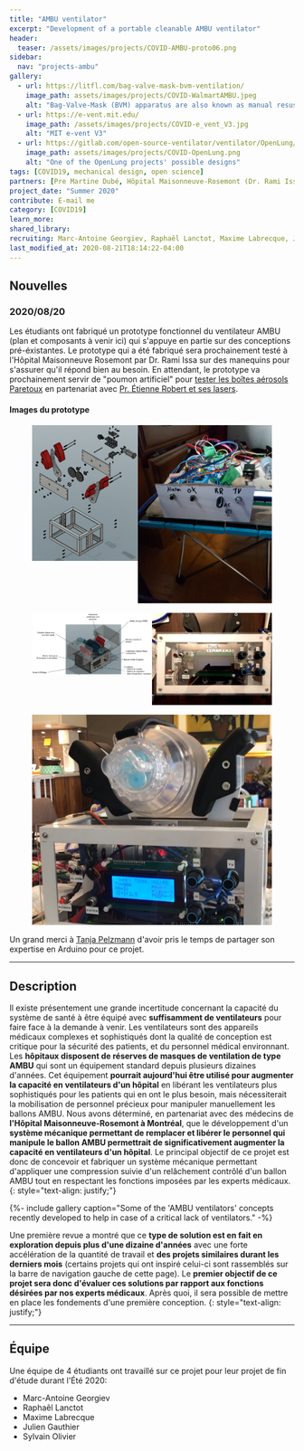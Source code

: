 ```yaml
---
title: "AMBU ventilator"
excerpt: "Development of a portable cleanable AMBU ventilator"
header:
  teaser: /assets/images/projects/COVID-AMBU-proto06.png
sidebar:
  nav: "projects-ambu"
gallery:
  - url: https://litfl.com/bag-valve-mask-bvm-ventilation/
    image_path: assets/images/projects/COVID-WalmartAMBU.jpeg
    alt: "Bag-Valve-Mask (BVM) apparatus are also known as manual resuscitators and as self-inflating resuscitation systems"
  - url: https://e-vent.mit.edu/
    image_path: /assets/images/projects/COVID-e_vent_V3.jpg
    alt: "MIT e-vent V3"
  - url: https://gitlab.com/open-source-ventilator/ventilator/OpenLung/-/wikis/Design#visual-communication
    image_path: assets/images/projects/COVID-OpenLung.png
    alt: "One of the OpenLung projects' possible designs"
tags: [COVID19, mechanical design, open science]
partners: [Pre Martine Dubé, Hôpital Maisonneuve-Rosemont (Dr. Rami Issa)]
project_date: "Summer 2020"
contribute: E-mail me
category: [COVID19]
learn_more: 
shared_library: 
recruiting: Marc-Antoine Georgiev, Raphaêl Lanctot, Maxime Labrecque, Julien Gauthier, Sylvain Olivier
last_modified_at: 2020-08-21T18:14:22-04:00
---
```


## Nouvelles

### 2020/08/20

Les étudiants ont fabriqué un prototype fonctionnel du ventilateur AMBU (plan et composants à venir ici) qui s'appuye en partie sur des conceptions pré-éxistantes. Le prototype qui a été fabriqué sera prochainement testé à l'Hôpital Maisonneuve Rosemont par Dr. Rami Issa sur des manequins pour s'assurer qu'il répond bien au besoin. En attendant, le prototype va prochainement servir de "poumon artificiel" pour [tester les boîtes aérosols Paretoux](/projects/COVID-paretoux) en partenariat avec [Pr. Étienne Robert et ses lasers](https://www.polymtl.ca/carrefour-actualite/en/news/examining-aerosol-movement-order-better-protect-health-care-personnel).

#### Images du prototype

<figure class="half" style="display:flex">
    <a href="/assets/images/projects/COVID-AMBU-proto05.png"><img src="/assets/images/projects/COVID-AMBU-proto05.png"></a>
    <a href="/assets/images/projects/COVID-AMBU-proto02.jpg"><img src="/assets/images/projects/COVID-AMBU-proto02.jpg"></a>

</figure>

<figure class="half" style="display:flex">
    <a href="/assets/images/projects/COVID-AMBU-proto04.png"><img src="/assets/images/projects/COVID-AMBU-proto04.png"></a>
    <a href="/assets/images/projects/COVID-AMBU-proto01.jpg"><img src="/assets/images/projects/COVID-AMBU-proto01.jpg"></a>
</figure>

<figure class="half">
    <a href="/assets/images/projects/COVID-AMBU-proto06.png"><img src="/assets/images/projects/COVID-AMBU-proto06.png"></a>
</figure>

Un grand merci à [Tanja Pelzmann](https://www.researchgate.net/profile/Tanja_Pelzmann) d'avoir pris le temps de partager son expertise en Arduino pour ce projet.

---

## Description

Il existe présentement une grande incertitude concernant la capacité du système de santé à être équipé avec **suffisamment de ventilateurs** pour faire face à la demande à venir. Les ventilateurs sont des appareils médicaux complexes et sophistiqués dont la qualité de conception est critique pour la sécurité des patients, et du personnel médical environnant. Les **hôpitaux disposent de réserves de masques de ventilation de type AMBU** qui sont un équipement standard depuis plusieurs dizaines d'années. Cet équipement **pourrait aujourd'hui être utilisé pour augmenter la capacité en ventilateurs d'un hôpital** en libérant les ventilateurs plus sophistiqués pour les patients qui en ont le plus besoin, mais nécessiterait la mobilisation de personnel précieux pour manipuler manuellement les ballons AMBU. Nous avons déterminé, en partenariat avec des médecins de **l'Hôpital Maisonneuve-Rosemont à Montréal**, que le développement d'un **système mécanique permettant de remplacer et libérer le personnel qui manipule le ballon AMBU permettrait de significativement augmenter la capacité en ventilateurs d'un hôpital**. Le principal objectif de ce projet est donc de concevoir et fabriquer un système mécanique permettant d'appliquer une compression suivie d'un relâchement contrôlé d'un ballon AMBU tout en respectant les fonctions imposées par les experts médicaux.
{: style="text-align: justify;"}

{%- include gallery caption="Some of the 'AMBU ventilators' concepts recently developed to help in case of a critical lack of ventilators." -%}

Une première revue a montré que ce **type de solution est en fait en exploration depuis plus d'une dizaine d'années** avec une forte accélération de la quantité de travail et **des projets similaires durant les derniers mois** (certains projets qui ont inspiré celui-ci sont rassemblés sur la barre de navigation gauche de cette page). Le **premier objectif de ce projet sera donc d'évaluer ces solutions par rapport aux fonctions désirées par nos experts médicaux**. Après quoi, il sera possible de mettre en place les fondements d'une première conception.
{: style="text-align: justify;"}

---

## Équipe

Une équipe de 4 étudiants ont travaillé sur ce projet pour leur projet de fin d'étude durant l'Été 2020:

* Marc-Antoine Georgiev
* Raphaêl Lanctot
* Maxime Labrecque
* Julien Gauthier
* Sylvain Olivier




